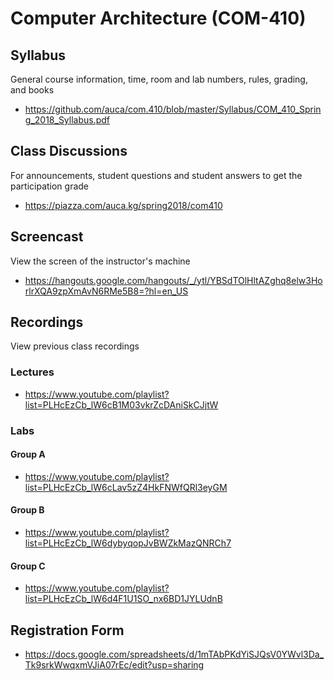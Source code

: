 # Computer Architecture (COM-410)

## Syllabus

General course information, time, room and lab numbers, rules, grading, and
books

* <https://github.com/auca/com.410/blob/master/Syllabus/COM_410_Spring_2018_Syllabus.pdf>

## Class Discussions

For announcements, student questions and student answers to get the
participation grade

* <https://piazza.com/auca.kg/spring2018/com410>

## Screencast

View the screen of the instructor's machine

* <https://hangouts.google.com/hangouts/_/ytl/YBSdTOlHltAZghq8elw3HorlrXQA9zpXmAvN6RMe5B8=?hl=en_US>

## Recordings

View previous class recordings

### Lectures

* <https://www.youtube.com/playlist?list=PLHcEzCb_lW6cB1M03vkrZcDAniSkCJjtW>

### Labs

#### Group A

* <https://www.youtube.com/playlist?list=PLHcEzCb_lW6cLav5zZ4HkFNWfQRl3eyGM>

#### Group B

* <https://www.youtube.com/playlist?list=PLHcEzCb_lW6dybyqopJvBWZkMazQNRCh7>

#### Group C

* <https://www.youtube.com/playlist?list=PLHcEzCb_lW6d4F1U1SO_nx6BD1JYLUdnB>

## Registration Form

* <https://docs.google.com/spreadsheets/d/1mTAbPKdYiSJQsV0YWvl3Da_Tk9srkWwqxmVJiA07rEc/edit?usp=sharing>
